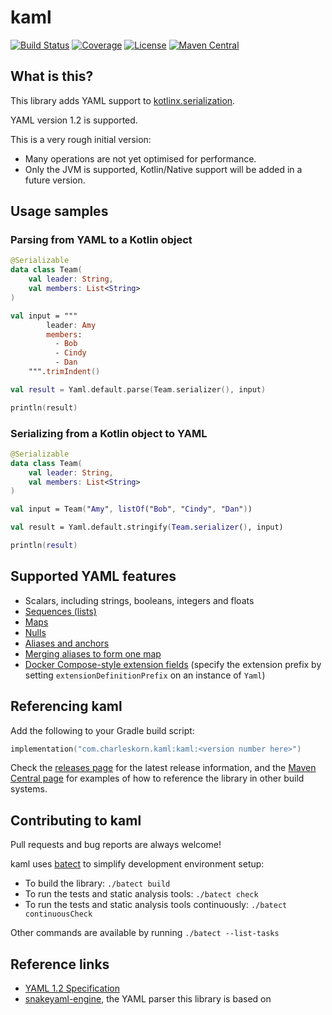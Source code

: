 # kaml

[![Build Status](https://img.shields.io/travis/charleskorn/kaml/master.svg)](https://travis-ci.org/charleskorn/kaml)
[![Coverage](https://img.shields.io/codecov/c/github/charleskorn/kaml.svg)](https://codecov.io/gh/charleskorn/kaml)
[![License](https://img.shields.io/github/license/charleskorn/kaml.svg)](https://opensource.org/licenses/Apache-2.0)
[![Maven Central](https://img.shields.io/maven-central/v/com.charleskorn.kaml/kaml.svg?label=maven%20central)](https://search.maven.org/search?q=g:%22com.charleskorn.kaml%22%20AND%20a:%22kaml%22)

## What is this?

This library adds YAML support to [kotlinx.serialization](https://github.com/Kotlin/kotlinx.serialization/).

YAML version 1.2 is supported.

This is a very rough initial version:

* Many operations are not yet optimised for performance.
* Only the JVM is supported, Kotlin/Native support will be added in a future version.

## Usage samples

### Parsing from YAML to a Kotlin object

```kotlin
@Serializable
data class Team(
    val leader: String,
    val members: List<String>
)

val input = """
        leader: Amy
        members:
          - Bob
          - Cindy
          - Dan
    """.trimIndent()

val result = Yaml.default.parse(Team.serializer(), input)

println(result)
```

### Serializing from a Kotlin object to YAML

```kotlin
@Serializable
data class Team(
    val leader: String,
    val members: List<String>
)

val input = Team("Amy", listOf("Bob", "Cindy", "Dan"))

val result = Yaml.default.stringify(Team.serializer(), input)

println(result)
```

## Supported YAML features

* Scalars, including strings, booleans, integers and floats
* [Sequences (lists)](https://yaml.org/type/seq.html)
* [Maps](https://yaml.org/type/map.html)
* [Nulls](https://yaml.org/type/null.html)
* [Aliases and anchors](https://yaml.org/spec/1.2/spec.html#id2765878)
* [Merging aliases to form one map](https://yaml.org/type/merge.html)
* [Docker Compose-style extension fields](https://medium.com/@kinghuang/docker-compose-anchors-aliases-extensions-a1e4105d70bd)
  (specify the extension prefix by setting `extensionDefinitionPrefix` on an instance of `Yaml`)

## Referencing kaml

Add the following to your Gradle build script:

```kotlin
implementation("com.charleskorn.kaml:kaml:<version number here>")
```

Check the [releases page](https://github.com/charleskorn/kaml/releases) for the latest release information,
and the [Maven Central page](https://search.maven.org/artifact/com.charleskorn.kaml/kaml) for examples of how
to reference the library in other build systems.

## Contributing to kaml

Pull requests and bug reports are always welcome!

kaml uses [batect](https://batect.charleskorn.com) to simplify development environment setup:

* To build the library: `./batect build`
* To run the tests and static analysis tools: `./batect check`
* To run the tests and static analysis tools continuously: `./batect continuousCheck`

Other commands are available by running `./batect --list-tasks`

## Reference links

* [YAML 1.2 Specification](http://yaml.org/spec/1.2/spec.html)
* [snakeyaml-engine](https://bitbucket.org/asomov/snakeyaml-engine), the YAML parser this library is based on
